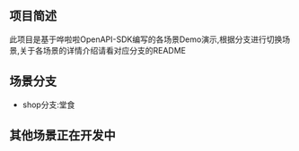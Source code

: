 ## 项目简述

此项目是基于哗啦啦OpenAPI-SDK编写的各场景Demo演示,根据分支进行切换场景,关于各场景的详情介绍请看对应分支的README

## 场景分支

- shop分支:堂食

## 其他场景正在开发中

